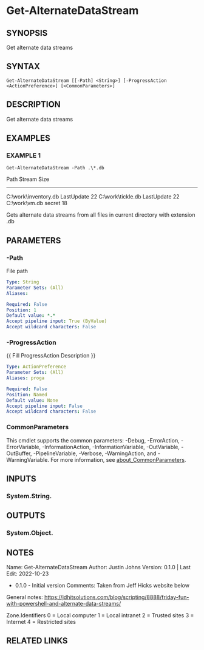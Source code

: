 # Get-AlternateDataStream

## SYNOPSIS
Get alternate data streams

## SYNTAX

```
Get-AlternateDataStream [[-Path] <String>] [-ProgressAction <ActionPreference>] [<CommonParameters>]
```

## DESCRIPTION
Get alternate data streams

## EXAMPLES

### EXAMPLE 1
```
Get-AlternateDataStream -Path .\*.db
```

Path                 Stream     Size
----                 ------     ----
C:\work\inventory.db LastUpdate   22
C:\work\tickle.db    LastUpdate   22
C:\work\vm.db        secret       18

Gets alternate data streams from all files in current directory with extension .db

## PARAMETERS

### -Path
File path

```yaml
Type: String
Parameter Sets: (All)
Aliases:

Required: False
Position: 1
Default value: *.*
Accept pipeline input: True (ByValue)
Accept wildcard characters: False
```

### -ProgressAction
{{ Fill ProgressAction Description }}

```yaml
Type: ActionPreference
Parameter Sets: (All)
Aliases: proga

Required: False
Position: Named
Default value: None
Accept pipeline input: False
Accept wildcard characters: False
```

### CommonParameters
This cmdlet supports the common parameters: -Debug, -ErrorAction, -ErrorVariable, -InformationAction, -InformationVariable, -OutVariable, -OutBuffer, -PipelineVariable, -Verbose, -WarningAction, and -WarningVariable. For more information, see [about_CommonParameters](http://go.microsoft.com/fwlink/?LinkID=113216).

## INPUTS

### System.String.
## OUTPUTS

### System.Object.
## NOTES
Name:     Get-AlternateDataStream
Author:   Justin Johns
Version:  0.1.0 | Last Edit: 2022-10-23
- 0.1.0 - Initial version
Comments: Taken from Jeff Hicks website below

General notes:
https://jdhitsolutions.com/blog/scripting/8888/friday-fun-with-powershell-and-alternate-data-streams/

Zone.Identifiers
0 = Local computer
1 = Local intranet
2 = Trusted sites
3 = Internet
4 = Restricted sites

## RELATED LINKS
